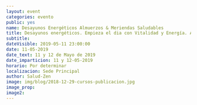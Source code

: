 ```yaml
---
layout: event
categories: evento
public: yes
name: Desayunos Energéticos Almuerzos & Meriendas Saludables
title: Desayunos energéticos. Empieza el dia con Vitalidad y Energía. Almuerzos & Meriendas Saludables
subtitle:
dateVisible: 2019-05-11 23:00:00
date: 11-05-2019
date_text: 11 y 12 de Mayo de 2019
date_imparticion: 11 y 12-05-2019
horario: Por determinar
localizacion: Sede Principal
author: Salud-Zen
image: img/blog/2018-12-29-cursos-publicacion.jpg
image_prop:
image2:
---
```

